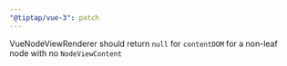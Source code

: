 ```yaml
---
"@tiptap/vue-3": patch
---
```


VueNodeViewRenderer should return `null` for `contentDOM` for a non-leaf node with no `NodeViewContent`

